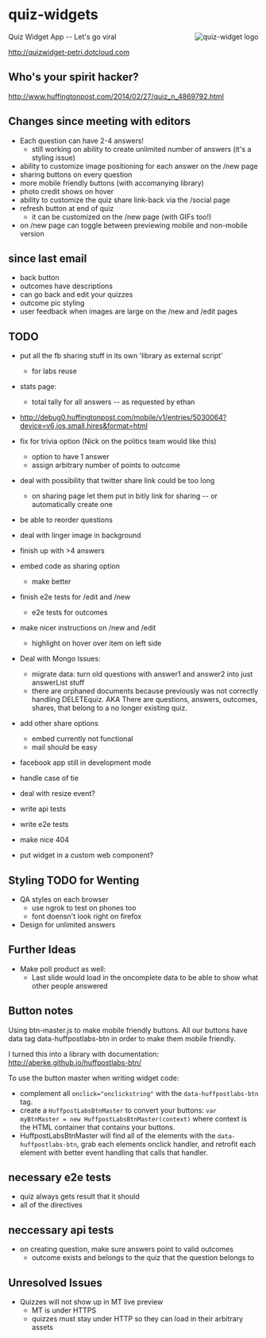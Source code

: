 quiz-widgets
============
<img src="http://www.cosgrovecare.org.uk/wp-content/uploads/2013/08/Quiz_button-small.png"
 alt="quiz-widget logo" align="right" />

Quiz Widget App -- Let's go viral

<http://quizwidget-petri.dotcloud.com>

Who's your spirit hacker?
---
<http://www.huffingtonpost.com/2014/02/27/quiz_n_4869792.html>



Changes since meeting with editors
---

- Each question can have 2-4 answers! 
	- still working on ability to create unlimited number of answers (it's a styling issue)
- ability to customize image positioning for each answer on the /new page
- sharing buttons on every question
- more mobile friendly buttons (with accomanying library)
- photo credit shows on hover
- ability to customize the quiz share link-back via the /social page
- refresh button at end of quiz 
	- it can be customized on the /new page (with GIFs too!)
- on /new page can toggle between previewing mobile and non-mobile version

since last email
---
- back button
- outcomes have descriptions
- can go back and edit your quizzes
- outcome pic styling
- user feedback when images are large on the /new and /edit pages


TODO
---

- put all the fb sharing stuff in its own 'library as external script'
	- for labs reuse

- stats page:
	- total tally for all answers -- as requested by ethan

- http://debug0.huffingtonpost.com/mobile/v1/entries/5030064?device=v6,ios,small,hires&format=html

- fix for trivia option (Nick on the politics team would like this)
	- option to have 1 answer
	- assign arbitrary number of points to outcome
	
- deal with possibility that twitter share link could be too long
	- on sharing page let them put in bitly link for sharing -- or automatically create one

- be able to reorder questions

- deal with linger image in background

- finish up with >4 answers

- embed code as sharing option
	- make better


- finish e2e tests for /edit and /new
	- e2e tests for outcomes

- make nicer instructions on /new and /edit
	- highlight on hover over item on left side

- Deal with Mongo Issues:
	- migrate data: turn old questions with answer1 and answer2 into just answerList stuff
	- there are orphaned documents because previously was not correctly handling DELETEquiz.  AKA There are questions, answers, outcomes, shares, that belong to a no longer existing quiz.
- add other share options 
	- embed currently not functional
	- mail should be easy
- facebook app still in development mode
- handle case of tie
- deal with resize event?
- write api tests
- write e2e tests
- make nice 404

- put widget in a custom web component?

Styling TODO for Wenting
---
- QA styles on each browser
	- use ngrok to test on phones too
	- font doensn't look right on firefox
- Design for unlimited answers

Further Ideas
---

- Make poll product as well:
	- Last slide would load in the oncomplete data to be able to show what other people answered

Button notes
---
Using btn-master.js to make mobile friendly buttons.  All our buttons have data tag data-huffpostlabs-btn in order to make them mobile friendly.

I turned this into a library with documentation: <http://aberke.github.io/huffpostlabs-btn/>

To use the button master when writing widget code:

- complement all ```onclick="onclickstring"``` with the ```data-huffpostlabs-btn``` tag.
- create a ```HuffpostLabsBtnMaster``` to convert your buttons: ```var myBtnMaster = new HuffpostLabsBtnMaster(context)``` where context is the HTML container that contains your buttons.
- HuffpostLabsBtnMaster will find all of the elements with the ```data-huffpostlabs-btn```, grab each elements onclick handler, and retrofit each element with better event handling that calls that handler.


necessary e2e tests
---

- quiz always gets result that it should
- all of the directives

neccessary api tests
---

- on creating question, make sure answers point to valid outcomes
	- outcome exists and belongs to the quiz that the question belongs to

Unresolved Issues
---

- Quizzes will not show up in MT live preview
	- MT is under HTTPS
	- quizzes must stay under HTTP so they can load in their arbitrary assets



